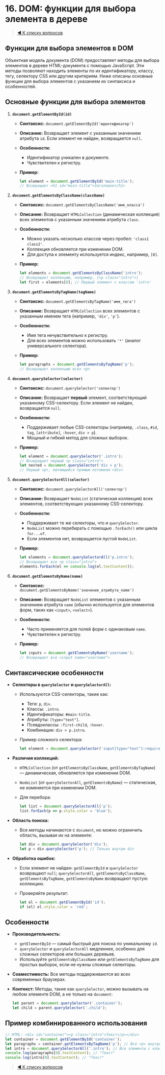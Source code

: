 # 16. DOM: функции для выбора элемента в дереве

> [◀️ К списку вопросов](../README.md#вопросы)

## Функции для выбора элементов в DOM

Объектная модель документа (DOM) предоставляет методы для выбора элементов в дереве HTML-документа с помощью JavaScript. Эти методы позволяют находить элементы по их идентификатору, классу, тегу, селектору CSS или другим критериям. Ниже описаны основные функции для выбора элементов с указанием их синтаксиса и особенностей.

## Основные функции для выбора элементов

1. **`document.getElementById(id)`**
   - **Синтаксис:** `document.getElementById('идентификатор')`
   - **Описание:** Возвращает элемент с указанным значением атрибута `id`. Если элемент не найден, возвращается `null`.
   - **Особенности:**
     - Идентификатор уникален в документе.
     - Чувствителен к регистру.
   - **Пример:**

     ```javascript
     let element = document.getElementById('main-title');
     // Возвращает <h1 id="main-title">Заголовок</h1>
     ```

2. **`document.getElementsByClassName(className)`**
   - **Синтаксис:** `document.getElementsByClassName('имя_класса')`
   - **Описание:** Возвращает `HTMLCollection` (динамическая коллекция) всех элементов с указанным значением атрибута `class`.
   - **Особенности:**
     - Можно указать несколько классов через пробел: `'class1 class2'`.
     - Коллекция обновляется при изменении DOM.
     - Для доступа к элементу используется индекс, например, `[0]`.
   - **Пример:**

     ```javascript
     let elements = document.getElementsByClassName('intro');
     // Возвращает коллекцию, например, [<p class="intro">]
     let first = elements[0]; // Первый элемент с классом 'intro'
     ```

3. **`document.getElementsByTagName(tagName)`**
   - **Синтаксис:** `document.getElementsByTagName('имя_тега')`
   - **Описание:** Возвращает `HTMLCollection` всех элементов с указанным именем тега (например, `'div'`, `'p'`).
   - **Особенности:**
     - Имя тега нечувствительно к регистру.
     - Для всех элементов можно использовать `'*'` (аналог универсального селектора).
   - **Пример:**

     ```javascript
     let paragraphs = document.getElementsByTagName('p');
     // Возвращает коллекцию всех <p>
     ```

4. **`document.querySelector(selector)`**
   - **Синтаксис:** `document.querySelector('селектор')`
   - **Описание:** Возвращает **первый** элемент, соответствующий указанному CSS-селектору. Если элемент не найден, возвращается `null`.
   - **Особенности:**
     - Поддерживает любые CSS-селекторы (например, `.class`, `#id`, `tag`, `[attribute]`, `:hover`, `div > p`).
     - Мощный и гибкий метод для сложных выборок.
   - **Пример:**

     ```javascript
     let element = document.querySelector('.intro');
     // Возвращает первый <p class="intro">
     let nested = document.querySelector('div > p');
     // Первый <p>, являющийся прямым потомком <div>
     ```

5. **`document.querySelectorAll(selector)`**
   - **Синтаксис:** `document.querySelectorAll('селектор')`
   - **Описание:** Возвращает `NodeList` (статическая коллекция) всех элементов, соответствующих указанному CSS-селектору.
   - **Особенности:**
     - Поддерживает те же селекторы, что и `querySelector`.
     - `NodeList` можно перебирать с помощью `.forEach()` или цикла `for...of`.
     - Если элементов нет, возвращается пустой `NodeList`.
   - **Пример:**

     ```javascript
     let elements = document.querySelectorAll('p.intro');
     // Возвращает все <p class="intro">
     elements.forEach(el => console.log(el.textContent));
     ```

6. **`document.getElementsByName(name)`**
   - **Синтаксис:** `document.getElementsByName('значение_атрибута_name')`
   - **Описание:** Возвращает `NodeList` элементов с указанным значением атрибута `name` (обычно используется для элементов форм, таких как `<input>`, `<select>`).
   - **Особенности:**
     - Часто применяется для полей форм с одинаковым `name`.
     - Чувствителен к регистру.
   - **Пример:**

     ```javascript
     let inputs = document.getElementsByName('username');
     // Возвращает все <input name="username">
     ```

## Синтаксические особенности

- **Селекторы в `querySelector` и `querySelectorAll`:**
  - Используются CSS-селекторы, такие как:
    - Теги: `p`, `div`.
    - Классы: `.intro`.
    - Идентификаторы: `#main-title`.
    - Атрибуты: `[type="text"]`.
    - Псевдоклассы: `:first-child`, `:hover`.
    - Комбинации: `div > p.intro`.
  - Пример сложного селектора:

    ```javascript
    let element = document.querySelector('input[type="text"]:required');
    ```

- **Различия коллекций:**
  - `HTMLCollection` (от `getElementsByClassName`, `getElementsByTagName`) — динамическая, обновляется при изменении DOM.
  - `NodeList` (от `querySelectorAll`, `getElementsByName`) — статическая, не изменяется при изменении DOM.
  - Для перебора:

    ```javascript
    let list = document.querySelectorAll('p');
    list.forEach(p => p.style.color = 'blue');
    ```

- **Область поиска:**
  - Все методы начинаются с `document`, но можно ограничить область, вызывая их на элементе:

    ```javascript
    let div = document.querySelector('div');
    let p = div.querySelector('p'); // Только внутри div
    ```

- **Обработка ошибок:**
  - Если элемент не найден: `getElementById` и `querySelector` возвращают `null`; `querySelectorAll`, `getElementsByClassName`, `getElementsByTagName`, `getElementsByName` возвращают пустую коллекцию.
  - Проверяйте результат:

    ```javascript
    let el = document.getElementById('id');
    if (el) el.style.color = 'red';
    ```

## Особенности

- **Производительность:**
  - `getElementById` — самый быстрый для поиска по уникальному `id`.
  - `querySelector` и `querySelectorAll` медленнее, особенно для сложных селекторов или больших деревьев.
  - Используйте `getElementsByClassName` или `getElementsByTagName` для простых выборок, если не нужны сложные селекторы.
- **Совместимость:** Все методы поддерживаются во всех современных браузерах.
- **Контекст:** Методы, такие как `querySelector`, можно вызывать на любом элементе DOM, а не только на `document`:

  ```javascript
  let parent = document.querySelector('.container');
  let child = parent.querySelector('.child');
  ```

## Пример комбинированного использования

```javascript
// HTML: <div id="container"><p class="intro">Текст</p></div>
let container = document.getElementById('container');
let paragraphs = container.getElementsByTagName('p'); // Все <p> внутри container
let intro = document.querySelectorAll('.intro'); // Все элементы с классом intro
console.log(paragraphs[0].textContent); // "Текст"
console.log(intro[0].textContent); // "Текст"
```

> [◀️ К списку вопросов](../README.md#вопросы)
